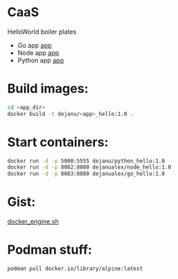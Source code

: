 # CaaS
HelloWorld boiler plates

* Go app [app](https://github.com/dejanu/CaaS/blob/master/go_hello/README.md)
* Node app [app](https://github.com/dejanu/CaaS/tree/master/js_hello/README.md)
* Python app [app](https://github.com/dejanu/CaaS/blob/master/python_hello/README.md)


# Build images:
```bash
cd <app_dir>
docker build -t dejanu/<app>_hello:1.0 .
```

# Start containers:
```bash
docker run -d -p 5000:5555 dejanu/python_hello:1.0
docker run -d -p 8082:8080 dejanualex/node_hello:1.0
docker run -d -p 8083:8080 dejanualex/go_hello:1.0
```
# Gist:

[docker_engine.sh](https://gist.github.com/dejanu/b4e15c76851502660ec1d43d3018b9c0)

# Podman stuff:
```bash
podman pull docker.io/library/alpine:latest
```